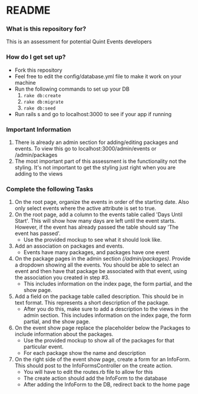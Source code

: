 # README #


### What is this repository for? ###
This is an assessment for potential Quint Events developers

### How do I get set up? ###
* Fork this repository
* Feel free to edit the config/database.yml file to make it work on your machine
* Run the following commands to set up your DB
    1. ```rake db:create```
    2. ```rake db:migrate```
    3. ```rake db:seed```
* Run rails s and go to localhost:3000 to see if your app if running

### Important Information ###
  1. There is already an admin section for adding/editing packages and events.  To view this go to localhost:3000/admin/events or /admin/packages
  2. The most important part of this assessment is the functionality not the styling.  It's not important to get the styling just right when you are adding to the views

### Complete the following Tasks ###
1. On the root page, organize the events in order of the starting date.  Also only select events where the active attribute is set to true.
2. On the root page, add a column to the events table called 'Days Until Start'.  This will show how many days are left until the event starts.  However, if the event has already passed the table should say 'The event has passed'.
    * Use the provided mockup to see what it should look like.
3. Add an association on packages and events.
    * Events have many packages, and packages have one event
4. On the package pages in the admin section *(/admin/packages)*. Provide a dropdown showing all the events.  You should be able to select an event and then have that package be associated with that event, using the association you created in step #3.  
    * This includes information on the index page, the form partial, and the show page.
5. Add a field on the package table called description.  This should be in text format.  This represents a short description of the package.
    * After you do this, make sure to add a description to the views in the admin section.  This includes information on the index page, the form partial, and the show page.
6. On the event show page replace the placeholder below the Packages to include information about the packages.
    * Use the provided mockup to show all of the packages for that particular event.  
    * For each package show the name and description
7. On the right side of the event show page, create a form for an InfoForm.  This should post to the InfoFormsController on the create action.
    * You will have to edit the routes.rb file to allow for this
    * The create action should add the InfoForm to the database
    * After adding the InfoForm to the DB, redirect back to the home page